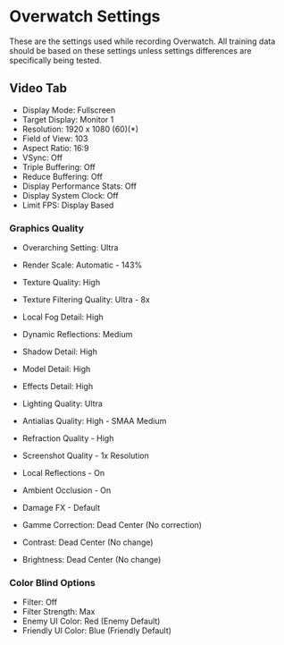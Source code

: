 # Overwatch Settings

These are the settings used while recording Overwatch. All training data should
be based on these settings unless settings differences are specifically being
tested.

## Video Tab

- Display Mode: Fullscreen
- Target Display: Monitor 1
- Resolution: 1920 x 1080 (60)(*)
- Field of View: 103
- Aspect Ratio: 16:9
- VSync: Off
- Triple Buffering: Off
- Reduce Buffering: Off
- Display Performance Stats: Off
- Display System Clock: Off
- Limit FPS: Display Based

### Graphics Quality

- Overarching Setting: Ultra
- Render Scale: Automatic - 143%
- Texture Quality: High
- Texture Filtering Quality: Ultra - 8x
- Local Fog Detail: High
- Dynamic Reflections: Medium
- Shadow Detail: High
- Model Detail: High
- Effects Detail: High
- Lighting Quality: Ultra
- Antialias Quality: High - SMAA Medium
- Refraction Quality - High
- Screenshot Quality - 1x Resolution
- Local Reflections - On
- Ambient Occlusion - On
- Damage FX - Default


- Gamme Correction: Dead Center (No correction)
- Contrast: Dead Center (No change)
- Brightness: Dead Center (No change)


### Color Blind Options

- Filter: Off
- Filter Strength: Max
- Enemy UI Color: Red (Enemy Default)
- Friendly UI Color: Blue (Friendly Default)
